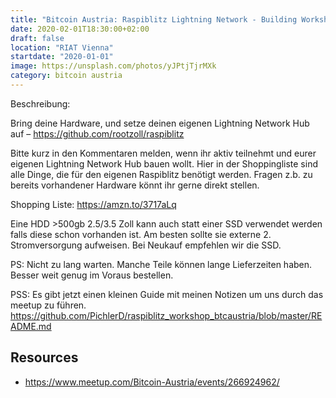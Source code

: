 ```yaml
---
title: "Bitcoin Austria: Raspiblitz Lightning Network - Building Workshop"
date: 2020-02-01T18:30:00+02:00
draft: false
location: "RIAT Vienna"
startdate: "2020-01-01"
image: https://unsplash.com/photos/yJPtjTjrMXk
category: bitcoin austria
---
```


Beschreibung:

Bring deine Hardware, und setze deinen eigenen Lightning Network Hub auf – https://github.com/rootzoll/raspiblitz

Bitte kurz in den Kommentaren melden, wenn ihr aktiv teilnehmt und eurer eigenen Lightning Network Hub bauen wollt. Hier in der Shoppingliste sind alle Dinge, die für den eigenen Raspiblitz benötigt werden. Fragen z.b. zu bereits vorhandener Hardware könnt ihr gerne direkt stellen.

Shopping Liste:
https://amzn.to/3717aLq

Eine HDD >500gb 2.5/3.5 Zoll kann auch statt einer SSD verwendet werden falls diese schon vorhanden ist. Am besten sollte sie externe 2. Stromversorgung aufweisen. Bei Neukauf empfehlen wir die SSD.

PS: Nicht zu lang warten. Manche Teile können lange Lieferzeiten haben. Besser weit genug im Voraus bestellen.

PSS: Es gibt jetzt einen kleinen Guide mit meinen Notizen um uns durch das meetup zu führen.
https://github.com/PichlerD/raspiblitz_workshop_btcaustria/blob/master/README.md

## Resources
* https://www.meetup.com/Bitcoin-Austria/events/266924962/

